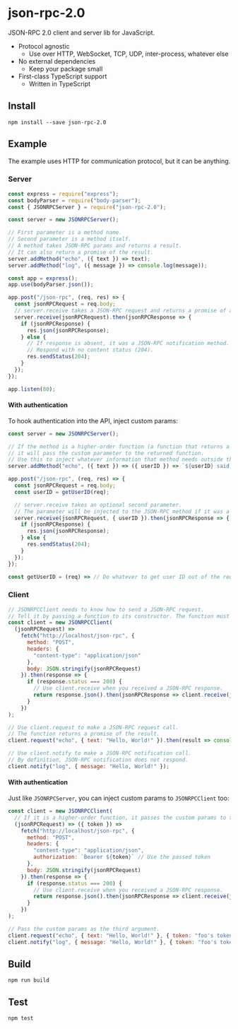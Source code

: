 # json-rpc-2.0
JSON-RPC 2.0 client and server lib for JavaScript.

- Protocol agnostic
    - Use over HTTP, WebSocket, TCP, UDP, inter-process, whatever else
- No external dependencies
    - Keep your package small
- First-class TypeScript support
    - Written in TypeScript

## Install

`npm install --save json-rpc-2.0`

## Example

The example uses HTTP for communication protocol, but it can be anything.

### Server

```javascript
const express = require("express");
const bodyParser = require("body-parser");
const { JSONRPCServer } = require("json-rpc-2.0");

const server = new JSONRPCServer();

// First parameter is a method name.
// Second parameter is a method itself.
// A method takes JSON-RPC params and returns a result.
// It can also return a promise of the result.
server.addMethod("echo", ({ text }) => text);
server.addMethod("log", ({ message }) => console.log(message));

const app = express();
app.use(bodyParser.json());

app.post("/json-rpc", (req, res) => {
  const jsonRPCRequest = req.body;
  // server.receive takes a JSON-RPC request and returns a promise of a JSON-RPC response.
  server.receive(jsonRPCRequest).then(jsonRPCResponse => {
    if (jsonRPCResponse) {
      res.json(jsonRPCResponse);
    } else {
      // If response is absent, it was a JSON-RPC notification method.
      // Respond with no content status (204).
      res.sendStatus(204);
    }
  });
});

app.listen(80);
```

#### With authentication

To hook authentication into the API, inject custom params:

```javascript
const server = new JSONRPCServer();

// If the method is a higher-order function (a function that returns a function),
// it will pass the custom parameter to the returned function.
// Use this to inject whatever information that method needs outside the regular JSON-RPC request.
server.addMethod("echo", ({ text }) => ({ userID }) => `${userID} said ${text}`);

app.post("/json-rpc", (req, res) => {
  const jsonRPCRequest = req.body;
  const userID = getUserID(req);

  // server.receive takes an optional second parameter.
  // The parameter will be injected to the JSON-RPC method if it was a higher-order function.
  server.receive(jsonRPCRequest, { userID }).then(jsonRPCResponse => {
    if (jsonRPCResponse) {
      res.json(jsonRPCResponse);
    } else {
      res.sendStatus(204);
    }
  });
});

const getUserID = (req) => // Do whatever to get user ID out of the request
```

### Client

```javascript
// JSONRPCClient needs to know how to send a JSON-RPC request.
// Tell it by passing a function to its constructor. The function must take a JSON-RPC request and send it.
const client = new JSONRPCClient(
  (jsonRPCRequest) =>
    fetch("http://localhost/json-rpc", {
      method: "POST",
      headers: {
        "content-type": "application/json"
      },
      body: JSON.stringify(jsonRPCRequest)
    }).then(response => {
      if (response.status === 200) {
        // Use client.receive when you received a JSON-RPC response.
        return response.json().then(jsonRPCResponse => client.receive(jsonRPCResponse));
      }
    })
);

// Use client.request to make a JSON-RPC request call.
// The function returns a promise of the result.
client.request("echo", { text: "Hello, World!" }).then(result => console.log(result));

// Use client.notify to make a JSON-RPC notification call.
// By definition, JSON-RPC notification does not respond.
client.notify("log", { message: "Hello, World!" });
```

#### With authentication

Just like `JSONRPCServer`, you can inject custom params to `JSONRPCClient` too:

```javascript
const client = new JSONRPCClient(
  // If it is a higher-order function, it passes the custom params to the returned function.
  (jsonRPCRequest) => ({ token }) =>
    fetch("http://localhost/json-rpc", {
      method: "POST",
      headers: {
        "content-type": "application/json",
        authorization: `Bearer ${token}` // Use the passed token
      },
      body: JSON.stringify(jsonRPCRequest)
    }).then(response => {
      if (response.status === 200) {
        // Use client.receive when you received a JSON-RPC response.
        return response.json().then(jsonRPCResponse => client.receive(jsonRPCResponse));
      }
    })
);

// Pass the custom params as the third argument.
client.request("echo", { text: "Hello, World!" }, { token: "foo's token" });
client.notify("log", { message: "Hello, World!" }, { token: "foo's token" });
```

## Build

`npm run build`

## Test

`npm test`
